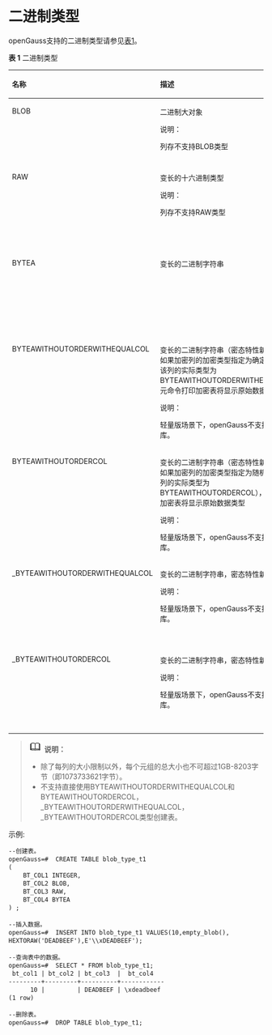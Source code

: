 # 二进制类型<a name="ZH-CN_TOPIC_0289900777"></a>

openGauss支持的二进制类型请参见[表1](#zh-cn_topic_0283136911_zh-cn_topic_0237121951_zh-cn_topic_0059778141_t910f42f45b374d94afe2798c42fc5ef6)。

**表 1**  二进制类型

<a name="zh-cn_topic_0283136911_zh-cn_topic_0237121951_zh-cn_topic_0059778141_t910f42f45b374d94afe2798c42fc5ef6"></a>
<table><thead align="left"><tr id="zh-cn_topic_0283136911_zh-cn_topic_0237121951_zh-cn_topic_0059778141_r4c641dab15474e4d84b23ae5d6bab90b"><th class="cellrowborder" valign="top" width="16.82%" id="mcps1.2.4.1.1"><p id="zh-cn_topic_0283136911_zh-cn_topic_0237121951_zh-cn_topic_0059778141_afcf8ccbfcdea49368a4dc7e0498bc185"><a name="zh-cn_topic_0283136911_zh-cn_topic_0237121951_zh-cn_topic_0059778141_afcf8ccbfcdea49368a4dc7e0498bc185"></a><a name="zh-cn_topic_0283136911_zh-cn_topic_0237121951_zh-cn_topic_0059778141_afcf8ccbfcdea49368a4dc7e0498bc185"></a>名称</p>
</th>
<th class="cellrowborder" valign="top" width="35.18%" id="mcps1.2.4.1.2"><p id="zh-cn_topic_0283136911_zh-cn_topic_0237121951_zh-cn_topic_0059778141_a24e8ed03de424a75bdad6cb7a6f9a6cf"><a name="zh-cn_topic_0283136911_zh-cn_topic_0237121951_zh-cn_topic_0059778141_a24e8ed03de424a75bdad6cb7a6f9a6cf"></a><a name="zh-cn_topic_0283136911_zh-cn_topic_0237121951_zh-cn_topic_0059778141_a24e8ed03de424a75bdad6cb7a6f9a6cf"></a>描述</p>
</th>
<th class="cellrowborder" valign="top" width="48%" id="mcps1.2.4.1.3"><p id="zh-cn_topic_0283136911_zh-cn_topic_0237121951_zh-cn_topic_0059778141_a45f7e1ea40154bcdbbcda206cbd9cd99"><a name="zh-cn_topic_0283136911_zh-cn_topic_0237121951_zh-cn_topic_0059778141_a45f7e1ea40154bcdbbcda206cbd9cd99"></a><a name="zh-cn_topic_0283136911_zh-cn_topic_0237121951_zh-cn_topic_0059778141_a45f7e1ea40154bcdbbcda206cbd9cd99"></a>存储空间</p>
</th>
</tr>
</thead>
<tbody><tr id="zh-cn_topic_0283136911_zh-cn_topic_0237121951_zh-cn_topic_0059778141_rf63072d5d612426f9aab20483b0b4838"><td class="cellrowborder" valign="top" width="16.82%" headers="mcps1.2.4.1.1 "><p id="zh-cn_topic_0283136911_zh-cn_topic_0237121951_zh-cn_topic_0059778141_aba12e41a8ee040d7a4a651a639d6574a"><a name="zh-cn_topic_0283136911_zh-cn_topic_0237121951_zh-cn_topic_0059778141_aba12e41a8ee040d7a4a651a639d6574a"></a><a name="zh-cn_topic_0283136911_zh-cn_topic_0237121951_zh-cn_topic_0059778141_aba12e41a8ee040d7a4a651a639d6574a"></a>BLOB</p>
</td>
<td class="cellrowborder" valign="top" width="35.18%" headers="mcps1.2.4.1.2 "><p id="zh-cn_topic_0283136911_zh-cn_topic_0237121951_zh-cn_topic_0059778141_a9b4f9237bae74fc4bdeffa9152281ae6"><a name="zh-cn_topic_0283136911_zh-cn_topic_0237121951_zh-cn_topic_0059778141_a9b4f9237bae74fc4bdeffa9152281ae6"></a><a name="zh-cn_topic_0283136911_zh-cn_topic_0237121951_zh-cn_topic_0059778141_a9b4f9237bae74fc4bdeffa9152281ae6"></a>二进制大对象</p>
<div class="note" id="zh-cn_topic_0283136911_zh-cn_topic_0237121951_zh-cn_topic_0059778141_n331c1fd27d094cf7a90c6ee4a2e283dd"><a name="zh-cn_topic_0283136911_zh-cn_topic_0237121951_zh-cn_topic_0059778141_n331c1fd27d094cf7a90c6ee4a2e283dd"></a><a name="zh-cn_topic_0283136911_zh-cn_topic_0237121951_zh-cn_topic_0059778141_n331c1fd27d094cf7a90c6ee4a2e283dd"></a><span class="notetitle"> 说明： </span><div class="notebody"><p id="zh-cn_topic_0283136911_zh-cn_topic_0237121951_zh-cn_topic_0059778141_ac93b21c3a42641ddba19a9e66a229d43"><a name="zh-cn_topic_0283136911_zh-cn_topic_0237121951_zh-cn_topic_0059778141_ac93b21c3a42641ddba19a9e66a229d43"></a><a name="zh-cn_topic_0283136911_zh-cn_topic_0237121951_zh-cn_topic_0059778141_ac93b21c3a42641ddba19a9e66a229d43"></a>列存不支持BLOB类型</p>
</div></div>
</td>
<td class="cellrowborder" valign="top" width="48%" headers="mcps1.2.4.1.3 "><p id="zh-cn_topic_0283136911_zh-cn_topic_0237121951_zh-cn_topic_0059778141_a100f9d2f6d1c41188650fa08724b0a27"><a name="zh-cn_topic_0283136911_zh-cn_topic_0237121951_zh-cn_topic_0059778141_a100f9d2f6d1c41188650fa08724b0a27"></a><a name="zh-cn_topic_0283136911_zh-cn_topic_0237121951_zh-cn_topic_0059778141_a100f9d2f6d1c41188650fa08724b0a27"></a>最大为1GB-8203字节（即1073733621字节）。</p>
</td>
</tr>
<tr id="zh-cn_topic_0283136911_zh-cn_topic_0237121951_zh-cn_topic_0059778141_rc75b9f1550a84c8d9f3808f11077c5eb"><td class="cellrowborder" valign="top" width="16.82%" headers="mcps1.2.4.1.1 "><p id="zh-cn_topic_0283136911_zh-cn_topic_0237121951_zh-cn_topic_0059778141_a1e1de28da3144be08f1ac294cec4ddfa"><a name="zh-cn_topic_0283136911_zh-cn_topic_0237121951_zh-cn_topic_0059778141_a1e1de28da3144be08f1ac294cec4ddfa"></a><a name="zh-cn_topic_0283136911_zh-cn_topic_0237121951_zh-cn_topic_0059778141_a1e1de28da3144be08f1ac294cec4ddfa"></a>RAW</p>
</td>
<td class="cellrowborder" valign="top" width="35.18%" headers="mcps1.2.4.1.2 "><p id="zh-cn_topic_0283136911_zh-cn_topic_0237121951_zh-cn_topic_0059778141_a725886ba60f64e96930940a865e0383c"><a name="zh-cn_topic_0283136911_zh-cn_topic_0237121951_zh-cn_topic_0059778141_a725886ba60f64e96930940a865e0383c"></a><a name="zh-cn_topic_0283136911_zh-cn_topic_0237121951_zh-cn_topic_0059778141_a725886ba60f64e96930940a865e0383c"></a>变长的十六进制类型</p>
<div class="note" id="zh-cn_topic_0283136911_zh-cn_topic_0237121951_zh-cn_topic_0059778141_n7545c58ce79644b194858933fe2523b7"><a name="zh-cn_topic_0283136911_zh-cn_topic_0237121951_zh-cn_topic_0059778141_n7545c58ce79644b194858933fe2523b7"></a><a name="zh-cn_topic_0283136911_zh-cn_topic_0237121951_zh-cn_topic_0059778141_n7545c58ce79644b194858933fe2523b7"></a><span class="notetitle"> 说明： </span><div class="notebody"><p id="zh-cn_topic_0283136911_zh-cn_topic_0237121951_zh-cn_topic_0059778141_aa56c6af1e5e14f5392f15a4e9911f601"><a name="zh-cn_topic_0283136911_zh-cn_topic_0237121951_zh-cn_topic_0059778141_aa56c6af1e5e14f5392f15a4e9911f601"></a><a name="zh-cn_topic_0283136911_zh-cn_topic_0237121951_zh-cn_topic_0059778141_aa56c6af1e5e14f5392f15a4e9911f601"></a>列存不支持RAW类型</p>
</div></div>
</td>
<td class="cellrowborder" valign="top" width="48%" headers="mcps1.2.4.1.3 "><p id="zh-cn_topic_0283136911_zh-cn_topic_0237121951_zh-cn_topic_0059778141_aff8ea58e93444332bace62ac9fc672b7"><a name="zh-cn_topic_0283136911_zh-cn_topic_0237121951_zh-cn_topic_0059778141_aff8ea58e93444332bace62ac9fc672b7"></a><a name="zh-cn_topic_0283136911_zh-cn_topic_0237121951_zh-cn_topic_0059778141_aff8ea58e93444332bace62ac9fc672b7"></a>4字节加上实际的十六进制字符串。最大为1GB-8203字节（即1073733621字节）。</p>
</td>
</tr>
<tr id="zh-cn_topic_0283136911_zh-cn_topic_0237121951_zh-cn_topic_0059778141_rf645c21fabe14437853573dddc028950"><td class="cellrowborder" valign="top" width="16.82%" headers="mcps1.2.4.1.1 "><p id="zh-cn_topic_0283136911_zh-cn_topic_0237121951_zh-cn_topic_0059778141_a95b07813cc3549858f36f042da4d2ac5"><a name="zh-cn_topic_0283136911_zh-cn_topic_0237121951_zh-cn_topic_0059778141_a95b07813cc3549858f36f042da4d2ac5"></a><a name="zh-cn_topic_0283136911_zh-cn_topic_0237121951_zh-cn_topic_0059778141_a95b07813cc3549858f36f042da4d2ac5"></a>BYTEA</p>
</td>
<td class="cellrowborder" valign="top" width="35.18%" headers="mcps1.2.4.1.2 "><p id="zh-cn_topic_0283136911_zh-cn_topic_0237121951_zh-cn_topic_0059778141_zh-cn_topic_0058966116_p936819914415"><a name="zh-cn_topic_0283136911_zh-cn_topic_0237121951_zh-cn_topic_0059778141_zh-cn_topic_0058966116_p936819914415"></a><a name="zh-cn_topic_0283136911_zh-cn_topic_0237121951_zh-cn_topic_0059778141_zh-cn_topic_0058966116_p936819914415"></a>变长的二进制字符串</p>
</td>
<td class="cellrowborder" valign="top" width="48%" headers="mcps1.2.4.1.3 "><p id="zh-cn_topic_0283136911_zh-cn_topic_0237121951_zh-cn_topic_0059778141_a190b79302eea4555b8d2a35677efc1d3"><a name="zh-cn_topic_0283136911_zh-cn_topic_0237121951_zh-cn_topic_0059778141_a190b79302eea4555b8d2a35677efc1d3"></a><a name="zh-cn_topic_0283136911_zh-cn_topic_0237121951_zh-cn_topic_0059778141_a190b79302eea4555b8d2a35677efc1d3"></a>4字节加上实际的二进制字符串。最大为1GB-8203字节（即1073733621字节）。</p>
</td>
</tr>
<tr id="row174646613321"><td class="cellrowborder" valign="top" width="16.82%" headers="mcps1.2.4.1.1 "><p id="p04649613322"><a name="p04649613322"></a><a name="p04649613322"></a>BYTEAWITHOUTORDERWITHEQUALCOL</p>
</td>
<td class="cellrowborder" valign="top" width="35.18%" headers="mcps1.2.4.1.2 "><p id="p046419673217"><a name="p046419673217"></a><a name="p046419673217"></a>变长的二进制字符串（密态特性新增的类型，如果加密列的加密类型指定为确定性加密，则该列的实际类型为BYTEAWITHOUTORDERWITHEQUALCOL），元命令打印加密表将显示原始数据类型</p>
<div class="note" id="note1692165094216"><a name="note1692165094216"></a><a name="note1692165094216"></a><span class="notetitle"> 说明： </span><div class="notebody"><p id="p269225034219"><a name="p269225034219"></a><a name="p269225034219"></a><span id="text1230917313181"><a name="text1230917313181"></a><a name="text1230917313181"></a>轻量版</span>场景下，openGauss不支持密态数据库。</p>
</div></div>
</td>
<td class="cellrowborder" valign="top" width="48%" headers="mcps1.2.4.1.3 "><p id="p15464206203213"><a name="p15464206203213"></a><a name="p15464206203213"></a>4字节加上实际的二进制字符串。最大为1GB减去53字节（即1073741771字节）。</p>
</td>
</tr>
<tr id="row1391731014327"><td class="cellrowborder" valign="top" width="16.82%" headers="mcps1.2.4.1.1 "><p id="p991820103327"><a name="p991820103327"></a><a name="p991820103327"></a>BYTEAWITHOUTORDERCOL</p>
</td>
<td class="cellrowborder" valign="top" width="35.18%" headers="mcps1.2.4.1.2 "><p id="p491813103322"><a name="p491813103322"></a><a name="p491813103322"></a>变长的二进制字符串（密态特性新增的类型，如果加密列的加密类型指定为随机加密，则该列的实际类型为BYTEAWITHOUTORDERCOL），元命令打印加密表将显示原始数据类型</p>
<div class="note" id="note1249734184319"><a name="note1249734184319"></a><a name="note1249734184319"></a><span class="notetitle"> 说明： </span><div class="notebody"><p id="p3497141104318"><a name="p3497141104318"></a><a name="p3497141104318"></a><span id="text6735432151816"><a name="text6735432151816"></a><a name="text6735432151816"></a>轻量版</span>场景下，openGauss不支持密态数据库。</p>
</div></div>
</td>
<td class="cellrowborder" valign="top" width="48%" headers="mcps1.2.4.1.3 "><p id="p1391812106321"><a name="p1391812106321"></a><a name="p1391812106321"></a>4字节加上实际的二进制字符串。最大为1GB减去53字节（即1073741771字节）。</p>
</td>
</tr>
<tr id="row5701370566"><td class="cellrowborder" valign="top" width="16.82%" headers="mcps1.2.4.1.1 "><p id="p10702679562"><a name="p10702679562"></a><a name="p10702679562"></a>_BYTEAWITHOUTORDERWITHEQUALCOL</p>
</td>
<td class="cellrowborder" valign="top" width="35.18%" headers="mcps1.2.4.1.2 "><p id="p770215714569"><a name="p770215714569"></a><a name="p770215714569"></a>变长的二进制字符串，密态特性新增的类型</p>
<div class="note" id="note28795446436"><a name="note28795446436"></a><a name="note28795446436"></a><span class="notetitle"> 说明： </span><div class="notebody"><p id="p1879164412432"><a name="p1879164412432"></a><a name="p1879164412432"></a><span id="text168193421814"><a name="text168193421814"></a><a name="text168193421814"></a>轻量版</span>场景下，openGauss不支持密态数据库。</p>
</div></div>
</td>
<td class="cellrowborder" valign="top" width="48%" headers="mcps1.2.4.1.3 "><p id="p1470207165616"><a name="p1470207165616"></a><a name="p1470207165616"></a>4字节加上实际的二进制字符串。最大为1GB减去53字节（即1073741771字节）。</p>
</td>
</tr>
<tr id="row105711011165620"><td class="cellrowborder" valign="top" width="16.82%" headers="mcps1.2.4.1.1 "><p id="p557112117563"><a name="p557112117563"></a><a name="p557112117563"></a>_BYTEAWITHOUTORDERCOL</p>
</td>
<td class="cellrowborder" valign="top" width="35.18%" headers="mcps1.2.4.1.2 "><p id="p657111119565"><a name="p657111119565"></a><a name="p657111119565"></a>变长的二进制字符串，密态特性新增的类型</p>
<div class="note" id="note9535647174313"><a name="note9535647174313"></a><a name="note9535647174313"></a><span class="notetitle"> 说明： </span><div class="notebody"><p id="p1753524764312"><a name="p1753524764312"></a><a name="p1753524764312"></a><span id="text12528203519188"><a name="text12528203519188"></a><a name="text12528203519188"></a>轻量版</span>场景下，openGauss不支持密态数据库。</p>
</div></div>
</td>
<td class="cellrowborder" valign="top" width="48%" headers="mcps1.2.4.1.3 "><p id="p75714112563"><a name="p75714112563"></a><a name="p75714112563"></a>4字节加上实际的二进制字符串。最大为1GB减去53字节（即1073741771字节）。</p>
</td>
</tr>
</tbody>
</table>

>![](public_sys-resources/icon-note.gif) **说明：** 
>
>-   除了每列的大小限制以外，每个元组的总大小也不可超过1GB-8203字节（即1073733621字节）。
>-   不支持直接使用BYTEAWITHOUTORDERWITHEQUALCOL和BYTEAWITHOUTORDERCOL，\_BYTEAWITHOUTORDERWITHEQUALCOL，\_BYTEAWITHOUTORDERCOL类型创建表。

示例:

```
--创建表。
openGauss=#  CREATE TABLE blob_type_t1 
(
    BT_COL1 INTEGER,
    BT_COL2 BLOB,
    BT_COL3 RAW,
    BT_COL4 BYTEA
) ;

--插入数据。
openGauss=#  INSERT INTO blob_type_t1 VALUES(10,empty_blob(),
HEXTORAW('DEADBEEF'),E'\\xDEADBEEF');

--查询表中的数据。
openGauss=#  SELECT * FROM blob_type_t1;
 bt_col1 | bt_col2 | bt_col3  |  bt_col4   
---------+---------+----------+------------
      10 |         | DEADBEEF | \xdeadbeef
(1 row)

--删除表。
openGauss=#  DROP TABLE blob_type_t1;
```

